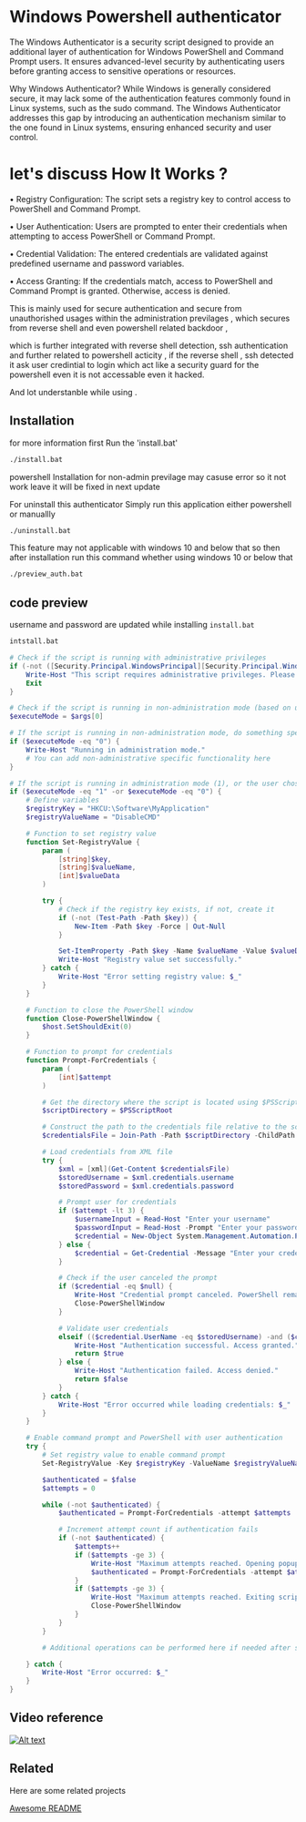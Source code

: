 
# Windows Powershell authenticator

The Windows Authenticator is a security script designed to provide an additional layer of authentication for Windows PowerShell and Command Prompt users. It ensures advanced-level security by authenticating users before granting access to sensitive operations or resources.

Why Windows Authenticator?
While Windows is generally considered secure, it may lack some of the authentication features commonly found in Linux systems, such as the sudo command. The Windows Authenticator addresses this gap by introducing an authentication mechanism similar to the one found in Linux systems, ensuring enhanced security and user control.

# let's discuss How It Works ?

• Registry Configuration: The script sets a registry key to control access to PowerShell and Command Prompt.

• User Authentication: Users are prompted to enter their credentials when attempting to access PowerShell or Command Prompt.

• Credential Validation: The entered credentials are validated against predefined username and password variables.

• Access Granting: If the credentials match, access to PowerShell and Command Prompt is granted. Otherwise, access is denied.


This is mainly used for secure authentication and secure from unauthorished usages within the administration previlages , which secures from reverse shell and even powershell related backdoor , 

which is further integrated with reverse shell detection, ssh authentication and further related to powershell acticity , if the reverse shell , ssh detected it ask user credintial to login which act like a security guard for the powershell even it is not accessable even it hacked.

And lot understanble while using .




## Installation

for more information first Run the 'install.bat'

```bash
./install.bat

```

powershell Installation for non-admin previlage may casuse error so it not work leave it 
will be fixed in next update


For uninstall this authenticator Simply run this application either powershell or manuallly

```bash
./uninstall.bat
```

This feature may not applicable with windows 10 and below that so then after installation run this command whether using windows 10 or below that

```bash
./preview_auth.bat

```

## code preview 

username and password are updated while installing ```install.bat```
```bash
intstall.bat
```

```powershell
# Check if the script is running with administrative privileges
if (-not ([Security.Principal.WindowsPrincipal][Security.Principal.WindowsIdentity]::GetCurrent()).IsInRole([Security.Principal.WindowsBuiltInRole]::Administrator)) {
    Write-Host "This script requires administrative privileges. Please run PowerShell as administrator."
    Exit
}

# Check if the script is running in non-administration mode (based on user input from install.bat)
$executeMode = $args[0]

# If the script is running in non-administration mode, do something specific
if ($executeMode -eq "0") {
    Write-Host "Running in administration mode."
    # You can add non-administrative specific functionality here
}

# If the script is running in administration mode (1), or the user chose non-administration mode (0) and entered credentials
if ($executeMode -eq "1" -or $executeMode -eq "0") {
    # Define variables
    $registryKey = "HKCU:\Software\MyApplication"
    $registryValueName = "DisableCMD"

    # Function to set registry value
    function Set-RegistryValue {
        param (
            [string]$key,
            [string]$valueName,
            [int]$valueData
        )

        try {
            # Check if the registry key exists, if not, create it
            if (-not (Test-Path -Path $key)) {
                New-Item -Path $key -Force | Out-Null
            }

            Set-ItemProperty -Path $key -Name $valueName -Value $valueData -ErrorAction Stop
            Write-Host "Registry value set successfully."
        } catch {
            Write-Host "Error setting registry value: $_"
        }
    }

    # Function to close the PowerShell window
    function Close-PowerShellWindow {
        $host.SetShouldExit(0)
    }

    # Function to prompt for credentials
    function Prompt-ForCredentials {
        param (
            [int]$attempt
        )

        # Get the directory where the script is located using $PSScriptRoot
        $scriptDirectory = $PSScriptRoot

        # Construct the path to the credentials file relative to the script's location
        $credentialsFile = Join-Path -Path $scriptDirectory -ChildPath "credentials.xml"

        # Load credentials from XML file
        try {
            $xml = [xml](Get-Content $credentialsFile)
            $storedUsername = $xml.credentials.username
            $storedPassword = $xml.credentials.password

            # Prompt user for credentials
            if ($attempt -lt 3) {
                $usernameInput = Read-Host "Enter your username"
                $passwordInput = Read-Host -Prompt "Enter your password" -AsSecureString
                $credential = New-Object System.Management.Automation.PSCredential ($usernameInput, $passwordInput)
            } else {
                $credential = Get-Credential -Message "Enter your credentials"
            }

            # Check if the user canceled the prompt
            if ($credential -eq $null) {
                Write-Host "Credential prompt canceled. PowerShell remains usable."
                Close-PowerShellWindow
            }

            # Validate user credentials
            elseif (($credential.UserName -eq $storedUsername) -and ($credential.GetNetworkCredential().Password -eq ($storedPassword))) {
                Write-Host "Authentication successful. Access granted."
                return $true
            } else {
                Write-Host "Authentication failed. Access denied."
                return $false
            }
        } catch {
            Write-Host "Error occurred while loading credentials: $_"
        }
    }

    # Enable command prompt and PowerShell with user authentication
    try {
        # Set registry value to enable command prompt
        Set-RegistryValue -Key $registryKey -ValueName $registryValueName -ValueData 0

        $authenticated = $false
        $attempts = 0

        while (-not $authenticated) {
            $authenticated = Prompt-ForCredentials -attempt $attempts

            # Increment attempt count if authentication fails
            if (-not $authenticated) {
                $attempts++
                if ($attempts -ge 3) {
                    Write-Host "Maximum attempts reached. Opening popup window for credential entry."
                    $authenticated = Prompt-ForCredentials -attempt $attempts
                }
                if ($attempts -ge 3) {
                    Write-Host "Maximum attempts reached. Exiting script."
                    Close-PowerShellWindow
                }
            }
        }

        # Additional operations can be performed here if needed after successful authentication

    } catch {
        Write-Host "Error occurred: $_"
    }
}

```

## Video reference


[![Alt text](https://img.youtube.com/vi/x5J5b6u99pM/0.jpg)](https://www.youtube.com/watch?v=x5J5b6u99pM)

## Related

Here are some related projects

[Awesome README](https://www.bing.com/ck/a?!&&p=6b8285be0210fe7dJmltdHM9MTcwNzc4MjQwMCZpZ3VpZD0yZDJiMWM2ZS1kOGI0LTYzMWYtMDVmZi0wZmI1ZDkxOTYyOTYmaW5zaWQ9NTI1NA&ptn=3&ver=2&hsh=3&fclid=2d2b1c6e-d8b4-631f-05ff-0fb5d9196296&psq=powershell+authenticator&u=a1aHR0cHM6Ly9sZWFybi5taWNyb3NvZnQuY29tL2VuLXVzL3Bvd2Vyc2hlbGwvbWljcm9zb2Z0Z3JhcGgvYXV0aGVudGljYXRpb24tY29tbWFuZHM_dmlldz1ncmFwaC1wb3dlcnNoZWxsLTEuMA&ntb=1)

